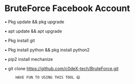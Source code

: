 # BruteForce Facebook Account


• Pkg update && pkg upgrade

• apt update && apt upgrade

• Pkg install git

• Pkg install python && pkg install python2

• pip2 install mechanize

• git clone https://github.com/c0deX-tech/BruteForce.git


         HAVE FUN TO USING THIS TOOL 😄
